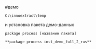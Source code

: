 #демо 

```
C:\innoextract\temp
```

и установка пакета демо-данных

```
package process [название пакета]

**package process inst_demo_full_2_rus**
```